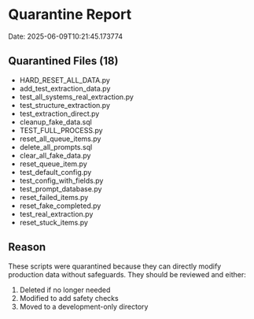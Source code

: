 # Quarantine Report

Date: 2025-06-09T10:21:45.173774

## Quarantined Files (18)

- HARD_RESET_ALL_DATA.py
- add_test_extraction_data.py
- test_all_systems_real_extraction.py
- test_structure_extraction.py
- test_extraction_direct.py
- cleanup_fake_data.sql
- TEST_FULL_PROCESS.py
- reset_all_queue_items.py
- delete_all_prompts.sql
- clear_all_fake_data.py
- reset_queue_item.py
- test_default_config.py
- test_config_with_fields.py
- test_prompt_database.py
- reset_failed_items.py
- reset_fake_completed.py
- test_real_extraction.py
- reset_stuck_items.py

## Reason

These scripts were quarantined because they can directly modify production data without safeguards. They should be reviewed and either:
1. Deleted if no longer needed
2. Modified to add safety checks
3. Moved to a development-only directory
